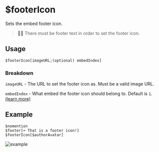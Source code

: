 # $footerIcon
Sets the embed footer icon.
>🧙‍♂️ There must be footer text in order to set the footer icon.

## Usage
```
$footerIcon[imageURL;(optional) embedIndex]
```

### Breakdown
`imageURL` - The URL to set the footer icon as. Must be a valid image URL.

`embedIndex` - What embed the footer icon should belong to. Default is `1`. [(learn more)](https://nilpointer-software.github.io/bdfd-wiki/guides/embedIndexes.html)

## Example
```
$nomention
$footer[⬅️ That is a footer icon!]
$footerIcon[$authorAvatar]
```

![example](https://user-images.githubusercontent.com/69215413/123020288-1544f180-d3a0-11eb-9378-3e83e1d1cb60.png)
